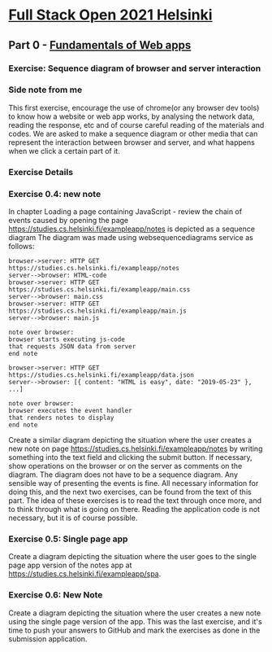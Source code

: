 # [Full Stack Open 2021 Helsinki](https://fullstackopen.com/en/)

## Part 0 - [Fundamentals of Web apps](https://fullstackopen.com/en/part0/fundamentals_of_web_apps#forms-and-http-post)

### Exercise: Sequence diagram of browser and server interaction

### Side note from me

This first exercise, encourage the use of chrome(or any browser dev tools) 
to know how a website or web app works, by analysing the network data, 
reading the response, etc and of course careful reading of the materials 
and codes. We are asked to make a sequence diagram or other media that 
can represent the interaction between browser and server, 
and what happens when we click a certain part of it.

### Exercise Details

### Exercise 0.4: new note

In chapter Loading a page containing JavaScript
 \- review the chain of events caused by opening the page
 https://studies.cs.helsinki.fi/exampleapp/notes 
is depicted as a sequence diagram
The diagram was made using websequencediagrams service as follows:

```
browser->server: HTTP GET https://studies.cs.helsinki.fi/exampleapp/notes
server-->browser: HTML-code
browser->server: HTTP GET https://studies.cs.helsinki.fi/exampleapp/main.css
server-->browser: main.css
browser->server: HTTP GET https://studies.cs.helsinki.fi/exampleapp/main.js
server-->browser: main.js

note over browser:
browser starts executing js-code
that requests JSON data from server 
end note

browser->server: HTTP GET https://studies.cs.helsinki.fi/exampleapp/data.json
server-->browser: [{ content: "HTML is easy", date: "2019-05-23" }, ...]

note over browser:
browser executes the event handler
that renders notes to display
end note
```

Create a similar diagram depicting the situation where the user creates a new note on page 
https://studies.cs.helsinki.fi/exampleapp/notes by writing something into 
the text field and clicking the submit button.
If necessary, show operations on the browser or on the server as 
comments on the diagram.
The diagram does not have to be a sequence diagram. 
Any sensible way of presenting the events is fine.
All necessary information for doing this, and the next two exercises, 
can be found from the text of this part. The idea of 
these exercises is to read the text through once more, 
and to think through what is going on there. 
Reading the application code is not necessary, 
but it is of course possible.

### Exercise 0.5: Single page app

Create a diagram depicting the situation where the user goes to the single page 
app version of the notes app at https://studies.cs.helsinki.fi/exampleapp/spa.

### Exercise 0.6: New Note

Create a diagram depicting the situation where the user creates 
a new note using the single page version of the app.
This was the last exercise, and it's time to push your 
answers to GitHub and mark the exercises as done in 
the submission application.
